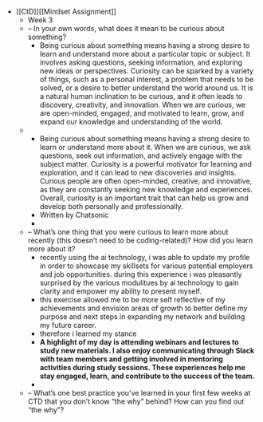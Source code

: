 - [[CtD]][[Mindset Assignment]]
	- Week 3
	- – In your own words, what does it mean to be curious about something?
		- Being curious about something means having a strong desire to learn and understand more about a particular topic or subject. It involves asking questions, seeking information, and exploring new ideas or perspectives. Curiosity can be sparked by a variety of things, such as a personal interest, a problem that needs to be solved, or a desire to better understand the world around us. It is a natural human inclination to be curious, and it often leads to discovery, creativity, and innovation. When we are curious, we are open-minded, engaged, and motivated to learn, grow, and expand our knowledge and understanding of the world.
	-
		- Being curious about something means having a strong desire to learn or understand more about it. When we are curious, we ask questions, seek out information, and actively engage with the subject matter. Curiosity is a powerful motivator for learning and exploration, and it can lead to new discoveries and insights. Curious people are often open-minded, creative, and innovative, as they are constantly seeking new knowledge and experiences. Overall, curiosity is an important trait that can help us grow and develop both personally and professionally.
		- Written by Chatsonic
		-
	- – What’s one thing that you were curious to learn more about recently (this doesn’t need to be coding-related)? How did you learn more about it?
		- recently using the ai technology, i was able to update my profile in order to showcase my skillsets for various potential employers and job opportunities. during this experience i was pleasantly surprised by the various modulitues by ai technology to gain clarity and empower my ability to present myself.
		- this exercise allowed me to be more self reflective of my achievements and envision areas of growth to better define my purpose and next steps in expanding my network and building my future career.
		- therefore i learned my stance
		- **A highlight of my day is attending webinars and lectures to study new materials. I also enjoy communicating through Slack with team members and getting involved in mentoring activities during study sessions. These experiences help me stay engaged, learn, and contribute to the success of the team.**
		-
	- – What’s one best practice you’ve learned in your first few weeks at CTD that you don’t know “the why” behind? How can you find out “the why”?